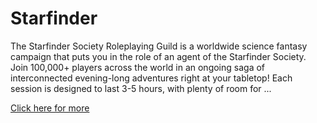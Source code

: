 # Starfinder

The Starfinder Society Roleplaying Guild is a worldwide science fantasy campaign that puts you in the role of an agent of the Starfinder Society. Join 100,000+ players across the world in an ongoing saga of interconnected evening-long adventures right at your tabletop! Each session is designed to last 3-5 hours, with plenty of room for ...

[Click here for more](https://paizo.com/starfinder/)